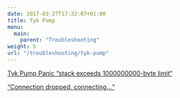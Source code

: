 ```yaml
---
date: 2017-03-27T17:32:07+01:00
title: Tyk Pump
menu:
  main:
    parent: "Troubleshooting"
weight: 5
url: "/troubleshooting/tyk-pump"
---
```


[Tyk Pump Panic “stack exceeds 1000000000-byte limit“](/docs/troubleshooting/tyk-pump/panic-stack-exceeds-1000000000-byte-limit/)

[“Connection dropped, connecting...“](/docs/troubleshooting/tyk-pump/connection-dropped-connecting/)

